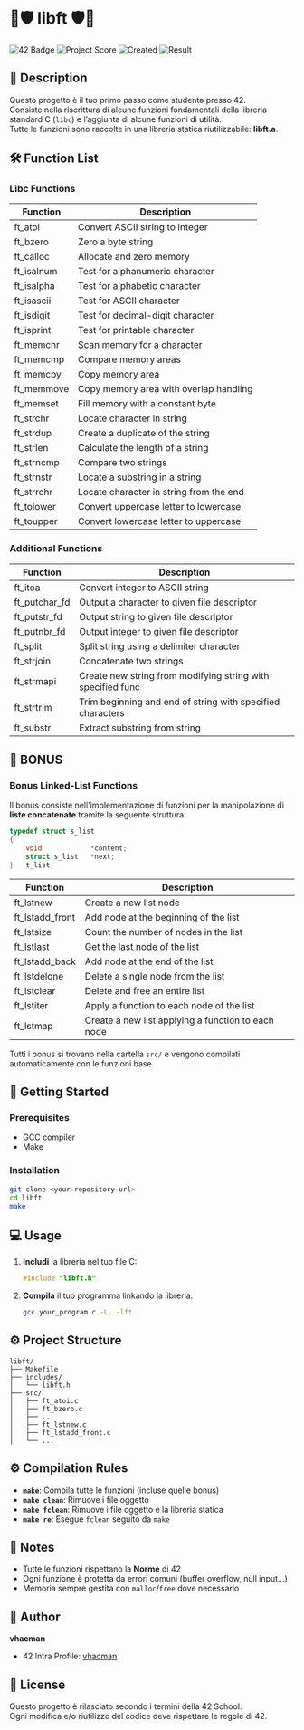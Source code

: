
# 🌟🛡️ libft 🛡️🌟
![42 Badge](https://img.shields.io/badge/42-Rome-2BA5DE)
![Project Score](https://img.shields.io/badge/Score-100%2F100-brightgreen)
![Created](https://img.shields.io/badge/Created-January_2025-blue)
![Result](https://img.shields.io/badge/Status-SUCCESS-violet)

## 📝 Description
Questo progetto è il tuo primo passo come studentə presso 42.  
Consiste nella riscrittura di alcune funzioni fondamentali della libreria standard C (`libc`) e l’aggiunta di alcune funzioni di utilità.  
Tutte le funzioni sono raccolte in una libreria statica riutilizzabile: **libft.a**.

## 🛠️ Function List

### Libc Functions
| Function     | Description                                 |
|--------------|---------------------------------------------|
| ft_atoi      | Convert ASCII string to integer             |
| ft_bzero     | Zero a byte string                          |
| ft_calloc    | Allocate and zero memory                    |
| ft_isalnum   | Test for alphanumeric character             |
| ft_isalpha   | Test for alphabetic character               |
| ft_isascii   | Test for ASCII character                    |
| ft_isdigit   | Test for decimal-digit character            |
| ft_isprint   | Test for printable character                |
| ft_memchr    | Scan memory for a character                 |
| ft_memcmp    | Compare memory areas                        |
| ft_memcpy    | Copy memory area                            |
| ft_memmove   | Copy memory area with overlap handling      |
| ft_memset    | Fill memory with a constant byte            |
| ft_strchr    | Locate character in string                  |
| ft_strdup    | Create a duplicate of the string            |
| ft_strlen    | Calculate the length of a string            |
| ft_strncmp   | Compare two strings                         |
| ft_strnstr   | Locate a substring in a string              |
| ft_strrchr   | Locate character in string from the end     |
| ft_tolower   | Convert uppercase letter to lowercase       |
| ft_toupper   | Convert lowercase letter to uppercase       |

### Additional Functions
| Function       | Description                                                 |
|----------------|-------------------------------------------------------------|
| ft_itoa        | Convert integer to ASCII string                             |
| ft_putchar_fd  | Output a character to given file descriptor                 |
| ft_putstr_fd   | Output string to given file descriptor                      |
| ft_putnbr_fd   | Output integer to given file descriptor                     |
| ft_split       | Split string using a delimiter character                    |
| ft_strjoin     | Concatenate two strings                                     |
| ft_strmapi     | Create new string from modifying string with specified func |
| ft_strtrim     | Trim beginning and end of string with specified characters  |
| ft_substr      | Extract substring from string                               |

## 🚀 BONUS

### Bonus Linked-List Functions  
Il bonus consiste nell'implementazione di funzioni per la manipolazione di **liste concatenate** tramite la seguente struttura:

```c
typedef struct s_list
{
    void            *content;
    struct s_list   *next;
}   t_list;
```

| Function        | Description                                   |
|-----------------|-----------------------------------------------|
| ft_lstnew       | Create a new list node                        |
| ft_lstadd_front | Add node at the beginning of the list         |
| ft_lstsize      | Count the number of nodes in the list         |
| ft_lstlast      | Get the last node of the list                 |
| ft_lstadd_back  | Add node at the end of the list               |
| ft_lstdelone    | Delete a single node from the list            |
| ft_lstclear     | Delete and free an entire list                |
| ft_lstiter      | Apply a function to each node of the list     |
| ft_lstmap       | Create a new list applying a function to each node |

Tutti i bonus si trovano nella cartella `src/` e vengono compilati automaticamente con le funzioni base.

## 💪 Getting Started

### Prerequisites
- GCC compiler
- Make

### Installation
```bash
git clone <your-repository-url>
cd libft
make
```

## 💻 Usage

1. **Includi** la libreria nel tuo file C:
   ```c
   #include "libft.h"
   ```
2. **Compila** il tuo programma linkando la libreria:
   ```bash
   gcc your_program.c -L. -lft
   ```

## ⚙️ Project Structure
```
libft/
├── Makefile
├── includes/
│   └── libft.h
├── src/
│   ├── ft_atoi.c
│   ├── ft_bzero.c
│   ├── ...
│   ├── ft_lstnew.c
│   ├── ft_lstadd_front.c
│   └── ...
```

## ⚙️ Compilation Rules
- **`make`**: Compila tutte le funzioni (incluse quelle bonus)
- **`make clean`**: Rimuove i file oggetto
- **`make fclean`**: Rimuove i file oggetto e la libreria statica
- **`make re`**: Esegue `fclean` seguito da `make`

## 📌 Notes
- Tutte le funzioni rispettano la **Norme** di 42
- Ogni funzione è protetta da errori comuni (buffer overflow, null input...)
- Memoria sempre gestita con `malloc`/`free` dove necessario

## 👤 Author
**vhacman**  
- 42 Intra Profile: [vhacman](https://profile.intra.42.fr/)

## 📝 License
Questo progetto è rilasciato secondo i termini della 42 School.  
Ogni modifica e/o riutilizzo del codice deve rispettare le regole di 42.
